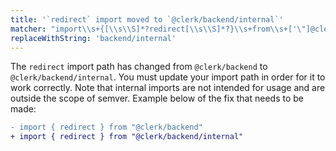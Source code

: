 ```yaml
---
title: '`redirect` import moved to `@clerk/backend/internal`'
matcher: "import\\s+{[\\s\\S]*?redirect[\\s\\S]*?}\\s+from\\s+['\"]@clerk\\/(backend)['\"]"
replaceWithString: 'backend/internal'
---
```


The `redirect` import path has changed from `@clerk/backend` to `@clerk/backend/internal`. You must update your import path in order for it to work correctly. Note that internal imports are not intended for usage and are outside the scope of semver. Example below of the fix that needs to be made:

```diff
- import { redirect } from "@clerk/backend"
+ import { redirect } from "@clerk/backend/internal"
```
